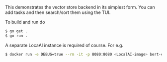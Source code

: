 This demonstrates the vector store backend in its simplest form. 
You can add tasks and then search/sort them using the TUI. 

To build and run do

```bash
$ go get .
$ go run .
```

A separate LocaAI instance is required of course. For e.g.

```bash
$ docker run -e DEBUG=true --rm -it -p 8080:8080 <LocalAI-image> bert-cpp
```
